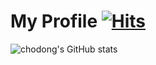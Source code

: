 # My Profile [![Hits](https://hits.seeyoufarm.com/api/count/incr/badge.svg?url=https%3A%2F%2Fgithub.com%2Fksm30202%2Fhit-counter)](https://hits.seeyoufarm.com)

![chodong's GitHub stats](https://github-readme-stats.vercel.app/api?username=ksm30202&show_icons=true&theme=radical)
